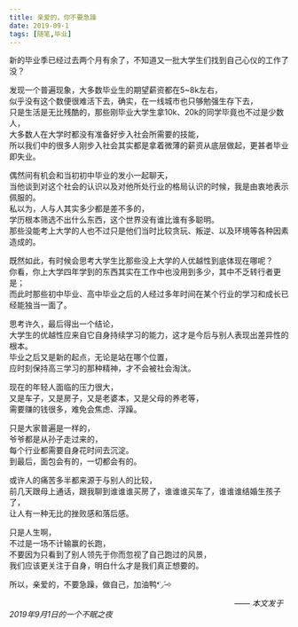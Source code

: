 ```yaml
---
title: 亲爱的，你不要急躁
date: 2019-09-1
tags: [随笔,毕业]
---
```

新的毕业季已经过去两个月有余了，不知道又一批大学生们找到自己心仪的工作了没？

<!-- more -->

发现一个普遍现象，大多数毕业生的期望薪资都在5~8k左右，<br>似乎没有这个数便很难活下去，确实，在一线城市也只够勉强生存下去，<br>只是生活是无比残酷的，那些刚毕业大学生拿10k、20k的同学毕竟也不过是少数人，<br>大多数人在大学时都没有准备好步入社会所需要的技能，<br>所以我们中的很多人刚步入社会其实都是拿着微薄的薪资从底层做起，更甚者毕业即失业。

偶然间有机会和当初初中毕业的发小一起聊天，<br>当他谈到对这个社会的认识以及对他所处行业的格局认识的时候，我是由衷地表示佩服的。<br>私以为，人与人其实多少都是差不多的，<br>学历根本筛选不出什么东西，这个世界没有谁比谁有多聪明。<br>那些没能考上大学的人也不过只是他们当时比较贪玩、叛逆、以及环境等各种因素造成的。

既然如此，有时候会思考大学生比那些没上大学的人优越性到底体现在哪呢？<br>你看，你上大学四年学到的东西其实在工作中也没用到多少，其中不乏转行者更是；<br>而此时那些初中毕业、高中毕业之后的人经过多年时间在某个行业的学习和成长已经能独当一面了。

思考许久，最后得出一个结论，<br>大学生的优越性应来自它自身持续学习的能力，这才是今后与别人表现出差异性的根本。<br>毕业之后又是新的起点，无论是站在哪个位置，<br>应时刻保持高三学习的那种精神，才不会被社会淘汰。

现在的年轻人面临的压力很大，<br>又是车子，又是房子，又是老婆本，又是父母的养老等，<br>需要赚的钱很多，难免会焦虑、浮躁。

只是大家普遍是一样的，<br>爷爷都是从孙子走过来的，<br>每个行业都需要自身花时间去沉淀。<br>到最后，面包会有的，一切都会有的。

或许人的痛苦多半都来源于与别人的比较，<br>前几天跟母上通话，跟我聊到谁谁谁买房了，谁谁谁买车了，谁谁谁结婚生孩子了，<br>让人有一种无比的挫败感和落后感。

只是人生啊，<br>不过是一场不计输赢的长跑，<br>不要因为只看到了别人领先于你而忽视了自己跑过的风景，<br>我们应该更关注于自身，明白什么才是我们真正想要的。

所以，亲爱的，不要急躁，做自己，加油鸭❛˓◞˂̵✧

&emsp;&emsp;&emsp;&emsp;&emsp;&emsp;&emsp;&emsp;&emsp;&emsp;&emsp;&emsp;&emsp;&emsp;&emsp;&emsp;&emsp;&emsp;&emsp;&emsp;&emsp;&emsp;&emsp;&emsp;&emsp;&emsp;&emsp;&emsp;&emsp;*—— 本文发于2019年9月1日的一个不眠之夜*
